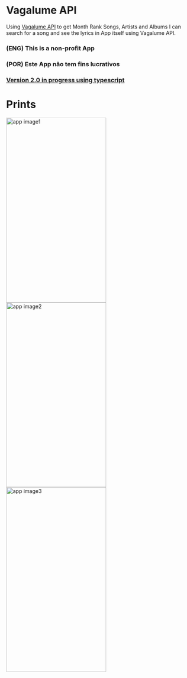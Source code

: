 # Vagalume API
Using [Vagalume API](https://api.vagalume.com.br) to get Month Rank Songs, Artists and Albums
I can search for a song and see the lyrics in App itself using Vagalume API.
### (ENG) This is a non-profit App
### (POR) Este App não tem fins lucrativos

### [Version 2.0 in progress using typescript](https://github.com/raphaelssampaio/vagalume-ts)

# Prints
<img src="https://user-images.githubusercontent.com/19293727/65071326-f01e8600-d964-11e9-8e70-4517fb0e10e3.png" alt="app image1" width="270" height="500">

<img src="https://user-images.githubusercontent.com/19293727/65071421-1c3a0700-d965-11e9-97d5-5961f07c6737.png" alt="app image2" width="270" height="500">

<img src="https://user-images.githubusercontent.com/19293727/65071455-3673e500-d965-11e9-8921-259333c11c16.png" alt="app image3" width="270" height="500">
